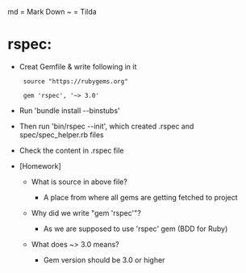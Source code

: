 md = Mark Down
~  = Tilda

# rspec:
   - Creat Gemfile & write following in it 
     ```
      source "https://rubygems.org"

      gem 'rspec', '~> 3.0'

      ```
   - Run 'bundle install --binstubs'
   - Then run 'bin/rspec --init', which created .rspec and spec/spec_helper.rb files
   - Check the content in .rspec file
  
   - [Homework]
   		- What is source in above file?
           - A place from where all gems are getting fetched to project

   		- Why did we write "gem 'rspec'"?
            - As we are supposed to use 'rspec' gem (BDD for Ruby)

   		- What does ~> 3.0 means?
            - Gem version should be 3.0 or higher 
